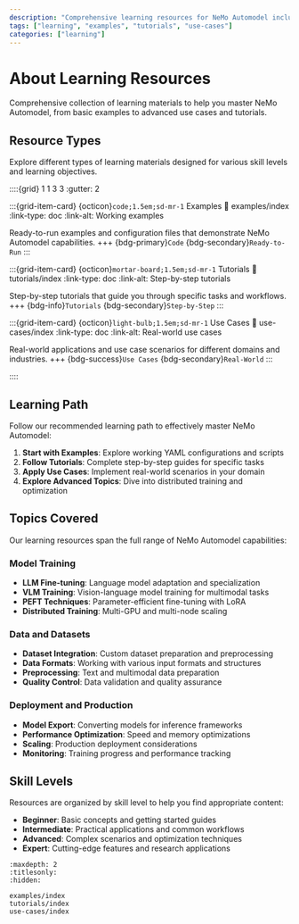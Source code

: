 ```yaml
---
description: "Comprehensive learning resources for NeMo Automodel including examples, tutorials, and practical use cases for fine-tuning and training."
tags: ["learning", "examples", "tutorials", "use-cases"]
categories: ["learning"]
---
```


# About Learning Resources

Comprehensive collection of learning materials to help you master NeMo Automodel, from basic examples to advanced use cases and tutorials.

## Resource Types

Explore different types of learning materials designed for various skill levels and learning objectives.

::::{grid} 1 1 3 3
:gutter: 2

:::{grid-item-card} {octicon}`code;1.5em;sd-mr-1` Examples
:link: examples/index
:link-type: doc
:link-alt: Working examples

Ready-to-run examples and configuration files that demonstrate NeMo Automodel capabilities.
+++
{bdg-primary}`Code`
{bdg-secondary}`Ready-to-Run`
:::

:::{grid-item-card} {octicon}`mortar-board;1.5em;sd-mr-1` Tutorials
:link: tutorials/index
:link-type: doc
:link-alt: Step-by-step tutorials

Step-by-step tutorials that guide you through specific tasks and workflows.
+++
{bdg-info}`Tutorials`
{bdg-secondary}`Step-by-Step`
:::

:::{grid-item-card} {octicon}`light-bulb;1.5em;sd-mr-1` Use Cases
:link: use-cases/index
:link-type: doc
:link-alt: Real-world use cases

Real-world applications and use case scenarios for different domains and industries.
+++
{bdg-success}`Use Cases`
{bdg-secondary}`Real-World`
:::

::::

## Learning Path

Follow our recommended learning path to effectively master NeMo Automodel:

1. **Start with Examples**: Explore working YAML configurations and scripts
2. **Follow Tutorials**: Complete step-by-step guides for specific tasks
3. **Apply Use Cases**: Implement real-world scenarios in your domain
4. **Explore Advanced Topics**: Dive into distributed training and optimization

## Topics Covered

Our learning resources span the full range of NeMo Automodel capabilities:

### Model Training
- **LLM Fine-tuning**: Language model adaptation and specialization
- **VLM Training**: Vision-language model training for multimodal tasks
- **PEFT Techniques**: Parameter-efficient fine-tuning with LoRA
- **Distributed Training**: Multi-GPU and multi-node scaling

### Data and Datasets
- **Dataset Integration**: Custom dataset preparation and preprocessing
- **Data Formats**: Working with various input formats and structures
- **Preprocessing**: Text and multimodal data preparation
- **Quality Control**: Data validation and quality assurance

### Deployment and Production
- **Model Export**: Converting models for inference frameworks
- **Performance Optimization**: Speed and memory optimizations
- **Scaling**: Production deployment considerations
- **Monitoring**: Training progress and performance tracking

## Skill Levels

Resources are organized by skill level to help you find appropriate content:

- **Beginner**: Basic concepts and getting started guides
- **Intermediate**: Practical applications and common workflows
- **Advanced**: Complex scenarios and optimization techniques
- **Expert**: Cutting-edge features and research applications

```{toctree}
:maxdepth: 2
:titlesonly:
:hidden:

examples/index
tutorials/index
use-cases/index
```